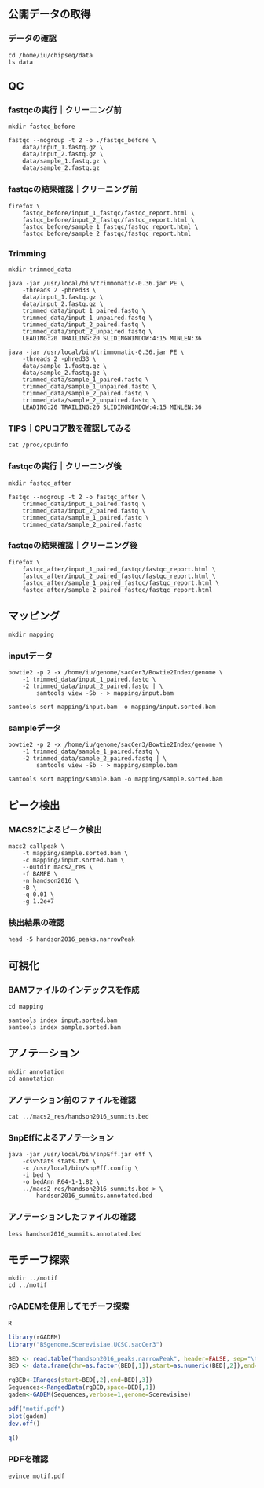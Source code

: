 ## 公開データの取得

### データの確認

```
cd /home/iu/chipseq/data
ls data
```

## QC

### fastqcの実行｜クリーニング前

```
mkdir fastqc_before
```

```
fastqc --nogroup -t 2 -o ./fastqc_before \
    data/input_1.fastq.gz \
    data/input_2.fastq.gz \
    data/sample_1.fastq.gz \
    data/sample_2.fastq.gz
```

### fastqcの結果確認｜クリーニング前

```
firefox \
    fastqc_before/input_1_fastqc/fastqc_report.html \
    fastqc_before/input_2_fastqc/fastqc_report.html \
    fastqc_before/sample_1_fastqc/fastqc_report.html \
    fastqc_before/sample_2_fastqc/fastqc_report.html
```

### Trimming

```
mkdir trimmed_data
```

```
java -jar /usr/local/bin/trimmomatic-0.36.jar PE \
    -threads 2 -phred33 \
    data/input_1.fastq.gz \
    data/input_2.fastq.gz \
    trimmed_data/input_1_paired.fastq \
    trimmed_data/input_1_unpaired.fastq \
    trimmed_data/input_2_paired.fastq \
    trimmed_data/input_2_unpaired.fastq \
    LEADING:20 TRAILING:20 SLIDINGWINDOW:4:15 MINLEN:36
```

```
java -jar /usr/local/bin/trimmomatic-0.36.jar PE \
    -threads 2 -phred33 \
    data/sample_1.fastq.gz \
    data/sample_2.fastq.gz \
    trimmed_data/sample_1_paired.fastq \
    trimmed_data/sample_1_unpaired.fastq \
    trimmed_data/sample_2_paired.fastq \
    trimmed_data/sample_2_unpaired.fastq \
    LEADING:20 TRAILING:20 SLIDINGWINDOW:4:15 MINLEN:36
```

### TIPS｜CPUコア数を確認してみる

```
cat /proc/cpuinfo
```

### fastqcの実行｜クリーニング後

```
mkdir fastqc_after
```

```
fastqc --nogroup -t 2 -o fastqc_after \
    trimmed_data/input_1_paired.fastq \
    trimmed_data/input_2_paired.fastq \
    trimmed_data/sample_1_paired.fastq \
    trimmed_data/sample_2_paired.fastq
```

### fastqcの結果確認｜クリーニング後

```
firefox \
    fastqc_after/input_1_paired_fastqc/fastqc_report.html \
    fastqc_after/input_2_paired_fastqc/fastqc_report.html \
    fastqc_after/sample_1_paired_fastqc/fastqc_report.html \
    fastqc_after/sample_2_paired_fastqc/fastqc_report.html
```

## マッピング

```
mkdir mapping
```

### inputデータ

```
bowtie2 -p 2 -x /home/iu/genome/sacCer3/Bowtie2Index/genome \
    -1 trimmed_data/input_1_paired.fastq \
    -2 trimmed_data/input_2_paired.fastq | \
        samtools view -Sb - > mapping/input.bam
```

```
samtools sort mapping/input.bam -o mapping/input.sorted.bam
```

### sampleデータ
```
bowtie2 -p 2 -x /home/iu/genome/sacCer3/Bowtie2Index/genome \
    -1 trimmed_data/sample_1_paired.fastq \
    -2 trimmed_data/sample_2_paired.fastq | \
        samtools view -Sb - > mapping/sample.bam
```

```
samtools sort mapping/sample.bam -o mapping/sample.sorted.bam
```

## ピーク検出

### MACS2によるピーク検出

```
macs2 callpeak \
    -t mapping/sample.sorted.bam \
    -c mapping/input.sorted.bam \
    --outdir macs2_res \
    -f BAMPE \
    -n handson2016 \
    -B \
    -q 0.01 \
    -g 1.2e+7
```

### 検出結果の確認

```
head -5 handson2016_peaks.narrowPeak
```

## 可視化

### BAMファイルのインデックスを作成

```
cd mapping
```

```
samtools index input.sorted.bam
samtools index sample.sorted.bam
```

## アノテーション

```
mkdir annotation
cd annotation
```

### アノテーション前のファイルを確認

```
cat ../macs2_res/handson2016_summits.bed
```

### SnpEffによるアノテーション

```
java -jar /usr/local/bin/snpEff.jar eff \
    -csvStats stats.txt \
    -c /usr/local/bin/snpEff.config \
    -i bed \
    -o bedAnn R64-1-1.82 \
    ../macs2_res/handson2016_summits.bed > \
        handson2016_summits.annotated.bed
```

### アノテーションしたファイルの確認

```
less handson2016_summits.annotated.bed
```

## モチーフ探索

```
mkdir ../motif
cd ../motif
```

### rGADEMを使用してモチーフ探索

```
R
```

```r
library(rGADEM)
library("BSgenome.Scerevisiae.UCSC.sacCer3")

BED <- read.table("handson2016_peaks.narrowPeak", header=FALSE, sep="\t")
BED <- data.frame(chr=as.factor(BED[,1]),start=as.numeric(BED[,2]),end=as.numeric(BED[,3]))

rgBED<-IRanges(start=BED[,2],end=BED[,3])
Sequences<-RangedData(rgBED,space=BED[,1])
gadem<-GADEM(Sequences,verbose=1,genome=Scerevisiae)

pdf("motif.pdf")
plot(gadem)
dev.off()

q()
```

### PDFを確認

```
evince motif.pdf
```
